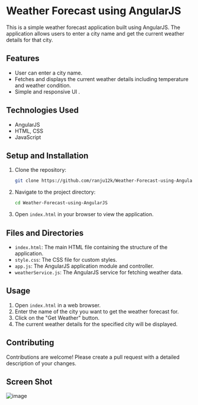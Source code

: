 # Weather Forecast using AngularJS

This is a simple weather forecast application built using AngularJS. The application allows users to enter a city name and get the current weather details for that city.

## Features

- User can enter a city name.
- Fetches and displays the current weather details including temperature and weather condition.
- Simple and responsive UI .

## Technologies Used

- AngularJS
- HTML, CSS
- JavaScript

## Setup and Installation

1. Clone the repository:
    ```bash
    git clone https://github.com/ranju12k/Weather-Forecast-using-AngularJS.git
    ```

2. Navigate to the project directory:
    ```bash
    cd Weather-Forecast-using-AngularJS
    ```

3. Open `index.html` in your browser to view the application.

## Files and Directories

- `index.html`: The main HTML file containing the structure of the application.
- `style.css`: The CSS file for custom styles.
- `app.js`: The AngularJS application module and controller.
- `weatherService.js`: The AngularJS service for fetching weather data.

## Usage

1. Open `index.html` in a web browser.
2. Enter the name of the city you want to get the weather forecast for.
3. Click on the "Get Weather" button.
4. The current weather details for the specified city will be displayed.

## Contributing

Contributions are welcome! Please create a pull request with a detailed description of your changes.

## Screen Shot

![image](https://github.com/user-attachments/assets/a9ebe79c-1396-4577-9a5d-6f1cf8fa86cc)



